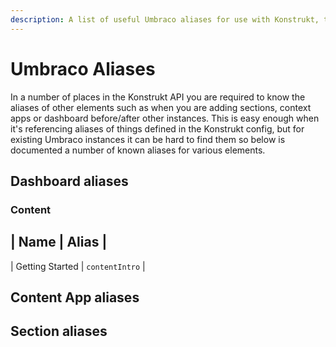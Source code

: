 ```yaml
---
description: A list of useful Umbraco aliases for use with Konstrukt, the fluent administration panel builder for Umbraco.
---
```


# Umbraco Aliases

In a number of places in the Konstrukt API you are required to know the aliases of other elements such as when you are adding sections, context apps or dashboard before/after other instances. This is easy enough when it's referencing aliases of things defined in the Konstrukt config, but for existing Umbraco instances it can be hard to find them so below is documented a number of known aliases for various elements.

## Dashboard aliases

### Content

| Name | Alias |
----------------
| Getting Started | `contentIntro` |

## Content App aliases

## Section aliases